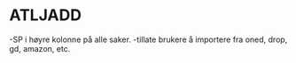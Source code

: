 # ATLJADD

-SP i høyre kolonne på alle saker.
-tillate brukere å importere fra oned, drop, gd, amazon, etc.
